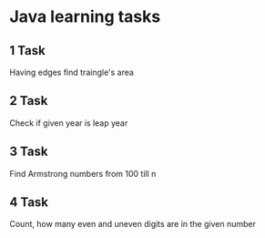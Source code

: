 # Java learning tasks

## 1 Task
Having edges find traingle's area
## 2 Task
Check if given year is leap year
## 3 Task
Find Armstrong numbers from 100 till n
## 4 Task
Count, how many even and uneven digits are in the given number
